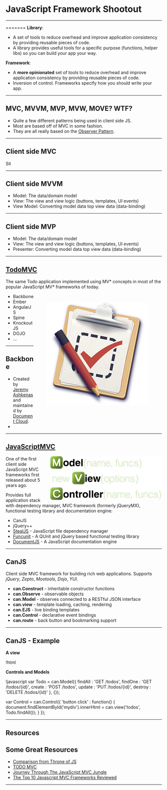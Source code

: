 # JavaScript Framework Shootout

---

=======
__Library__:

* A set of tools to reduce overhead and improve application consistency by providing reusable pieces of code.
* A library provides useful tools for a specific purpose (functions, helper libs) so you can build your app your way.

__Framework__:

* A **more opinionated** set of tools to reduce overhead and improve application consistency by providing reusable pieces of code.
* Inversion of control. Frameworks specify how you should write your app.

---

## MVC, MVVM, MVP, MVW, MOVE? WTF?

* Quite a few different patterns being used in client side JS.
* Most are based off of MVC in some fashion.
* They are all really based on the [Observer Pattern](http://en.wikipedia.org/wiki/Observer_pattern).


---

## Client side MVC

Sit

---

## Client side MVVM

* Model: The data/domain model
* View: The view and view logic (buttons, templates, UI events)
* View Model: Converting model data top view data (data-binding)

---

## Client side MVP

* Model: The data/domain model
* View: The view and view logic (buttons, templates, UI events)
* Presenter: Converting model data top view data (data-binding)

---

## [TodoMVC](http://todomvc.com/)

The same Todo application implemented using MV\* concepts in most of the popular JavaScript MV\*
frameworks of today.
<img src="images/todomvc.png" alt="TodoMVC" style="float: right; margin: 3em;" />

* Backbone
* Ember
* AngularJS
* Spine
* KnockoutJS
* DOJO
* ...

---

## Backbone

* Created by [Jeremy Ashkenas](http://ashkenas.com/) and maintained by [Document Cloud](http://documentcloud.github.com/).
*

---

## [JavaScriptMVC](http://javascriptmvc.com)

<img src="images/javascriptmvc.png" alt="JavaScriptMVC" style="float: right; margin-left: 2em;" />
One of the first client side JavaScript MVC frameworks first released about 5 years ago.

Provides full application stack with dependency manager, MVC framework (formerly jQueryMX),
functional testing library and documentation engine:

* CanJS
* jQuery++
* [StealJS](http://javascriptmvc.com/docs.html#!stealjs) - JavaScript file dependency manager
* [Funcunit](http://funcunit.com) - A QUnit and jQuery based functional testing library
* [DocumentJS](http://javascriptmvc.com/docs.html#!DocumentJS) - A JavaScript documentation engine

---

## CanJS

Client side MVC framework for building rich web applications. Supports *jQuery*, *Zepto*, *Mootools*,
*Dojo*, *YUI*.

* __can.Construct__ - inheritable constructor functions
* __can.Observe__ - observable objects
* __can.Model__ - observes connected to a RESTful JSON interface
* __can.view__ - template loading, caching, rendering
* __can.EJS__ - live binding templates
* __can.Control__ - declarative event bindings
* __can.route__ - back button and bookmarking support

---

## CanJS - Example

__A view__

  !html
  <script type="text/ejs" id="todos">
    <ul>
    <% for( var i = 0; i < this.length; i++ ) { %>
      <li><%= this[ i ].name %></li>
    <% } %>
    </ul>
    </script>

__Controls and Models__

  !javascript
  var Todo = can.Model({
    findAll : 'GET /todos',
    findOne : 'GET /todos/{id}',
    create  : 'POST /todos',
    update  : 'PUT /todos/{id}',
    destroy : 'DELETE /todos/{id}'
  }, {});

  var Control = can.Control({
    'button click' : function() {
      document.findElementById('mydiv').innerHtml =
            can.view('todos', Todo.findAll());
    }
  });

---

## Resources

## Some Great Resources

* [Comparison from Throne of JS](http://blog.stevensanderson.com/2012/08/01/rich-javascript-applications-the-seven-frameworks-throne-of-js-2012/)
* [TODO MVC](http://todomvc.com/)
* [Journey Through The JavaScript MVC Jungle](http://coding.smashingmagazine.com/2012/07/27/journey-through-the-javascript-mvc-jungle/)
* [The Top 10 Javascript MVC Frameworks Reviewed](http://codebrief.com/2012/01/the-top-10-javascript-mvc-frameworks-reviewed/)

---
